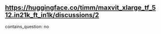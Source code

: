 ## https://huggingface.co/timm/maxvit_xlarge_tf_512.in21k_ft_in1k/discussions/2

contains_question: no